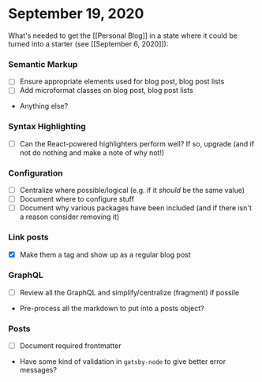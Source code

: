 # September 19, 2020

What's needed to get the [[Personal Blog]] in a state where it could be turned into a starter (see [[September 6, 2020]]):

### Semantic Markup

- [ ] Ensure appropriate elements used for blog post, blog post lists
- [ ] Add microformat classes on blog post, blog post lists
- Anything else?

### Syntax Highlighting

- [ ] Can the React-powered highlighters perform well? If so, upgrade (and if not do nothing and make a note of why not!)

### Configuration

- [ ] Centralize where possible/logical (e.g. if it _should_ be the same value)
- [ ] Document where to configure stuff
- [ ] Document why various packages have been included (and if there isn't a reason consider removing it)

### Link posts

- [x] Make them a tag and show up as a regular blog post

### GraphQL

- [ ] Review all the GraphQL and simplify/centralize (fragment) if possile
- Pre-process all the markdown to put into a posts object?

### Posts

- [ ] Document required frontmatter
- Have some kind of validation in `gatsby-node` to give better error messages?
